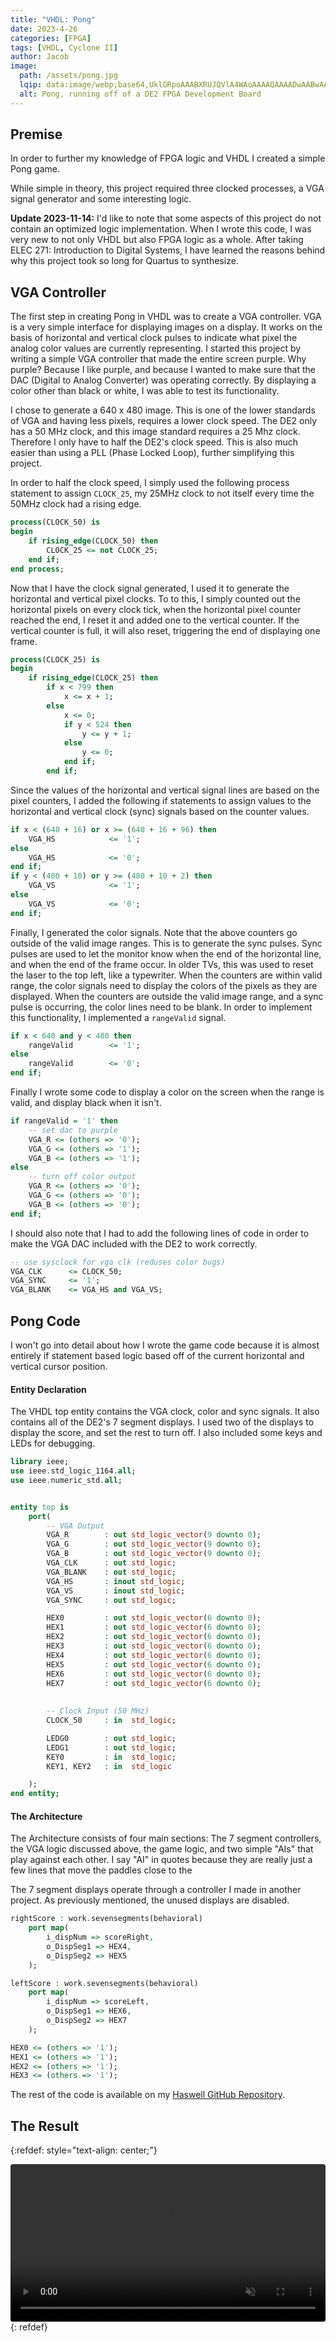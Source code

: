 ```yaml
---
title: "VHDL: Pong"
date: 2023-4-26
categories: [FPGA]
tags: [VHDL, Cyclone II]
author: Jacob
image:
  path: /assets/pong.jpg
  lqip: data:image/webp;base64,UklGRpoAAABXRUJQVlA4WAoAAAAQAAAADwAABwAAQUxQSDIAAAARL0AmbZurmr57yyIiqE8oiG0bejIYEQTgqiDA9vqnsUSI6H+oAERp2HZ65qP/VIAWAFZQOCBCAAAA8AEAnQEqEAAIAAVAfCWkAALp8sF8rgRgAP7o9FDvMCkMde9PK7euH5M1m6VWoDXf2FkP3BqV0ZYbO6NA/VFIAAAA
  alt: Pong, running off of a DE2 FPGA Development Board
---
```


## Premise

In order to further my knowledge of FPGA logic and VHDL I created a simple Pong game.

While simple in theory, this project required three clocked processes, a VGA signal generator and some interesting logic. 

**Update 2023-11-14:** I'd like to note that some aspects of this project do not contain an optimized logic implementation. When I wrote this code, I was very new to not only VHDL but also FPGA logic as a whole. After taking ELEC 271: Introduction to Digital Systems, I have learned the reasons behind why this project took so long for Quartus to synthesize. 

## VGA Controller
The first step in creating Pong in VHDL was to create a VGA controller. VGA is a very simple interface for displaying images on a display. It works on the basis of horizontal and vertical clock pulses to indicate what pixel the analog color values are currently representing.
I started this project by writing a simple VGA controller that made the entire screen purple. Why purple? Because I like purple, and because I wanted to make sure that the DAC (Digital to Analog Converter) was operating correctly. By displaying a color other than black or white, I was able to test its functionality.

I chose to generate a 640 x 480 image. This is one of the lower standards of VGA and having less pixels, requires a lower clock speed. The DE2 only has a 50 MHz clock, and this image standard requires a 25 Mhz clock. Therefore I only have to half the DE2's clock speed. This is also much easier than using a PLL (Phase Locked Loop), further simplifying this project.

In order to half the clock speed, I simply used the following process statement to assign `CLOCK_25`, my 25MHz clock to not itself every time the 50MHz clock had a rising edge. 

```vhdl
process(CLOCK_50) is
begin
	if rising_edge(CLOCK_50) then
		CLOCK_25 <= not CLOCK_25;
	end if;
end process;
```

Now that I have the clock signal generated, I used it to generate the horizontal and vertical pixel clocks. To to this, I simply counted out the horizontal pixels on every clock tick, when the horizontal pixel counter reached the end, I reset it and added one to the vertical counter. If the vertical counter is full, it will also reset, triggering the end of displaying one frame.

```vhdl
process(CLOCK_25) is
begin
	if rising_edge(CLOCK_25) then
		if x < 799 then
			x <= x + 1;
		else
			x <= 0;
			if y < 524 then
				y <= y + 1;
			else
				y <= 0;
			end if;
		end if;
```

Since the values of the horizontal and vertical signal lines are based on the pixel counters, I added the following if statements to assign values to the horizontal and vertical clock (sync) signals based on the counter values.

```vhdl
if x < (640 + 16) or x >= (640 + 16 + 96) then
	VGA_HS            <= '1';
else
	VGA_HS            <= '0';
end if;
if y < (480 + 10) or y >= (480 + 10 + 2) then
	VGA_VS            <= '1';
else
	VGA_VS            <= '0';
end if;
```

Finally, I generated the color signals. Note that the above counters go outside of the valid image ranges. This is to generate the sync pulses. Sync pulses are used to let the monitor know when the end of the horizontal line, and when the end of the frame occur. In older TVs, this was used to reset the laser to the top left, like a typewriter.
When the counters are within valid range, the color signals need to display the colors of the pixels as they are displayed. When the counters are outside the valid image range, and a sync pulse is occurring, the color lines need to be blank. In order to implement this functionality, I implemented a `rangeValid` signal.

```vhdl
if x < 640 and y < 480 then
	rangeValid        <= '1';
else
	rangeValid        <= '0';
end if;
```

Finally I wrote some code to display a color on the screen when the range is valid, and display black when it isn't.
```vhdl
if rangeValid = '1' then
	-- set dac to purple
	VGA_R <= (others => '0');
	VGA_G <= (others => '1');
	VGA_B <= (others => '1');
else
	-- turn off color output
	VGA_R <= (others => '0');
	VGA_G <= (others => '0');
	VGA_B <= (others => '0');
end if;
```

I should also note that I had to add the following lines of code in order to make the VGA DAC included with the DE2 to work correctly.

```vhdl
-- use sysclock for vga clk (reduses color bugs)
VGA_CLK      <= CLOCK_50;
VGA_SYNC     <= '1';
VGA_BLANK    <= VGA_HS and VGA_VS;
```

## Pong Code
I won't go into detail about how I wrote the game code because it is almost entirely if statement based logic based off of the current horizontal and vertical cursor position.

#### Entity Declaration
The VHDL top entity contains the VGA clock, color and sync signals. It also contains all of the DE2's 7 segment displays. I used two of the displays to display the score, and set the rest to turn off. I also included some keys and LEDs for debugging.

```vhdl
library ieee;
use ieee.std_logic_1164.all;
use ieee.numeric_std.all;


entity top is
    port(
        -- VGA Output
        VGA_R        : out std_logic_vector(9 downto 0);
        VGA_G        : out std_logic_vector(9 downto 0);
        VGA_B        : out std_logic_vector(9 downto 0);
        VGA_CLK      : out std_logic;
        VGA_BLANK    : out std_logic;
        VGA_HS       : inout std_logic;
        VGA_VS       : inout std_logic;
        VGA_SYNC     : out std_logic;

        HEX0         : out std_logic_vector(6 downto 0);
        HEX1         : out std_logic_vector(6 downto 0);
        HEX2         : out std_logic_vector(6 downto 0);
        HEX3         : out std_logic_vector(6 downto 0);
        HEX4         : out std_logic_vector(6 downto 0);
        HEX5         : out std_logic_vector(6 downto 0);
        HEX6         : out std_logic_vector(6 downto 0);
        HEX7         : out std_logic_vector(6 downto 0);
        
		
        -- Clock Input (50 MHz)
		CLOCK_50     : in  std_logic;

        LEDG0        : out std_logic;
        LEDG1        : out std_logic;
        KEY0         : in  std_logic;
        KEY1, KEY2   : in  std_logic

    );
end entity;
```


#### The Architecture

The Architecture consists of four main sections: The 7 segment controllers, the VGA logic discussed above, the game logic, and two simple "AIs" that play against each other. I say "AI" in quotes because they are really just a few lines that move the paddles close to the 

The 7 segment displays operate through a controller I made in another project. As previously mentioned, the unused displays are disabled.

```vhdl
rightScore : work.sevensegments(behavioral)
	port map(
		i_dispNum => scoreRight,
		o_DispSeg1 => HEX4,
		o_DispSeg2 => HEX5
	);

leftScore : work.sevensegments(behavioral)
	port map(
		i_dispNum => scoreLeft,
		o_DispSeg1 => HEX6,
		o_DispSeg2 => HEX7
	);

HEX0 <= (others => '1');
HEX1 <= (others => '1');
HEX2 <= (others => '1');
HEX3 <= (others => '1');
```

The rest of the code is available on my [Haswell GitHub Repository](https://github.com/Jchisholm204/Hazwell/tree/main/DE2_testing%20-%20VGA).

## The Result

{:refdef: style="text-align: center;"}
<div class="container">
  <div class="video">
    <video controls muted style="border-radius: 4px;" width="100%" preload="auto">
      <source src="/assets/fpga/pong/pong.mp4" type="video/mp4">
      Your browser does not support the video tag.
    </video>
  </div>
</div>
{: refdef}